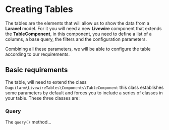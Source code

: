 # Creating Tables

The tables are the elements that will allow us to show the data from a **Laravel** model. For it you will need a new **Livewire** component that extends the **TableComponent**, in this component, you need to define a list of a columns, a base query, the filters and the configuration parameters.

Combining all these parameters, we will be able to configure the table according to our requirements.

## Basic requirements

The table, will need to extend the class `Daguilarm\LivewireTables\Components\TableComponent` this class establishes some parameters by default and forces you to include a series of classes in your table. These three classes are:

### Query 

The `query()` method...
